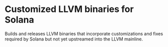 # Customized LLVM binaries for Solana

Builds and releases LLVM binaries that incorporate customizations and fixes required
by Solana but not yet upstreamed into the LLVM mainline.
